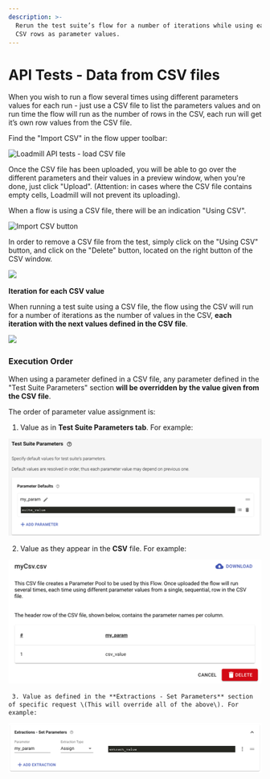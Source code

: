 ```yaml
---
description: >-
  Rerun the test suite’s flow for a number of iterations while using each of the
  CSV rows as parameter values.
---
```


# API Tests - Data from CSV files

When you wish to run a flow several times using different parameters values for each run - just use a CSV file to list the parameters values and on run time the flow will run as the number of rows in the CSV, each run will get it’s own row values from the CSV file.

Find the "Import CSV" in the flow upper toolbar:

![Loadmill API tests - load CSV file](../../.gitbook/assets/csv.gif)

Once the CSV file has been uploaded, you will be able to go over the different parameters and their values in a preview window, when you're done, just click "Upload". \(Attention: in cases where the CSV file contains empty cells, Loadmill will not prevent its uploading\).

When a flow is using a CSV file, there will be an indication "Using CSV".

![Import CSV button](https://lh4.googleusercontent.com/ifbiZuH0JsNIb5aN6HRoBD1jY5IcyLAMc1Ji5vAK86hVCmkwnHnx-iHWd3vCX-kP2ZJOgxBAtTK94zZKjRz6YPCQ6o3jtDbsAO0YwldrnSpuxcJ03kKrDdfvxZpKyDEMC-jNlgeJ)

In order to remove a CSV file from the test, simply click on the "Using CSV" button, and click on the "Delete" button, located on the right button of the CSV window.

![](https://lh6.googleusercontent.com/r6nNQ0ReXJEtZ6M7yzVm1p0wCOXflhs68gni7r0phAfLe7KpXEQKJ8QMgzmbBSAxcUM4inb5LrnwCZa6FR4jxhf2vErU_suQt3i39HdRSn_RJ0M24QnWV3XMpuTJuA6oVPc-w4DH)

**Iteration for each CSV value**

When running a test suite using a CSV file, the flow using the CSV will run for a number of iterations as the number of values in the CSV, **each iteration with the next values defined in the CSV file**.

![](https://lh4.googleusercontent.com/8SJI1rHES86UJzwsJ9m3l2ck71TPi-HaxFCEQ4n5ohOCndnxdm8YHmvHa5tFHxyBtkttCguAV0mAdr9rDGwOxCrsuCpJ8LsVYuezE46YfhIqsLG4o0FzS9dOr2sftDS7AqaixDzu)

### Execution Order

When using a parameter defined in a CSV file, any parameter defined in the "Test Suite Parameters" section **will be overridden by the value given from the CSV file**.

The order of parameter value assignment is:

1. Value as in **Test Suite Parameters tab**. For example:

![](../../.gitbook/assets/pasted-image-0.png)

   2. Value as they appear in the **CSV** file. For example:

![](../../.gitbook/assets/pasted-image-0-1-.png)

     3. Value as defined in the **Extractions - Set Parameters** section of specific request \(This will override all of the above\). For example:

![](../../.gitbook/assets/pasted-image-0-2-.png)



